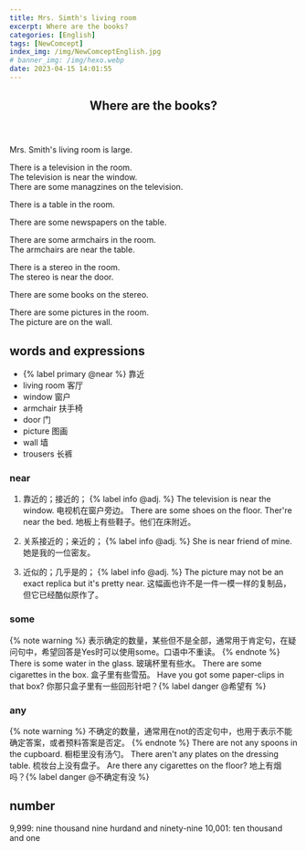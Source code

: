 ```yaml
---
title: Mrs. Simth's living room
excerpt: Where are the books?
categories: [English]
tags: [NewComcept]
index_img: /img/NewComceptEnglish.jpg
# banner_img: /img/hexo.webp
date: 2023-04-15 14:01:55
---
```


<article class="the-dialogue">
	<header>
    	<h2>Where are the books?</h2>
    </header>
    <p class="sender" title="Woman">Mrs. Smith's living room is large.</p>
    <p class="sender" title="Woman">There is a television in the room.<br>The television is near the window.<br>There are some managzines on the television.</p>
    <p class="sender" title="Woman">There is a table in the room.</p>
    <p class="sender" title="Woman">There are some newspapers on the table.</p>
    <p class="sender" title="Woman">There are some armchairs in the room.<br>The armchairs are near the table.</p>
    <p class="sender" title="Woman">There is a stereo in the room.<br>The stereo is near the door.</p>
    <p class="sender" title="Woman">There are some books on the stereo.</p>
    <p class="sender" title="Woman">There are some pictures in the room.<br>The picture are on the wall.</p>
</article>

## words and expressions

- {% label primary @near %} 靠近
- living room 客厅
- window 窗户
- armchair 扶手椅
- door 门
- picture 图画
- wall 墙
- trousers 长裤

### near

1. 靠近的；接近的； {% label info @adj. %}
The television is near the window. 电视机在窗户旁边。
There are some shoes on the floor. Ther're near the bed. 地板上有些鞋子。他们在床附近。

2. 关系接近的；亲近的； {% label info @adj. %}
She is near friend of mine. 她是我的一位密友。

3. 近似的；几乎是的； {% label info @adj. %}
The picture may not be an exact replica but it's pretty near. 这幅画也许不是一件一模一样的复制品，但它已经酷似原作了。

### some
{% note warning %}
表示确定的数量，某些但不是全部，通常用于肯定句，在疑问句中，希望回答是Yes时可以使用some。口语中不重读。
{% endnote %}
There is some water in the glass. 玻璃杯里有些水。
There are some cigarettes in the box. 盒子里有些雪茄。
Have you got some paper-clips in that box? 你那只盒子里有一些回形针吧？{% label danger @希望有 %}

### any
{% note warning %}
不确定的数量，通常用在not的否定句中，也用于表示不能确定答案，或者预料答案是否定。
{% endnote %}
There are not any spoons in the cupboard. 橱柜里没有汤勺。
There aren't any plates on the dressing table. 梳妆台上没有盘子。
Are there any cigarettes on the floor? 地上有烟吗？{% label danger @不确定有没 %}


## number
9,999: nine thousand nine hurdand and ninety-nine
10,001: ten thousand and one